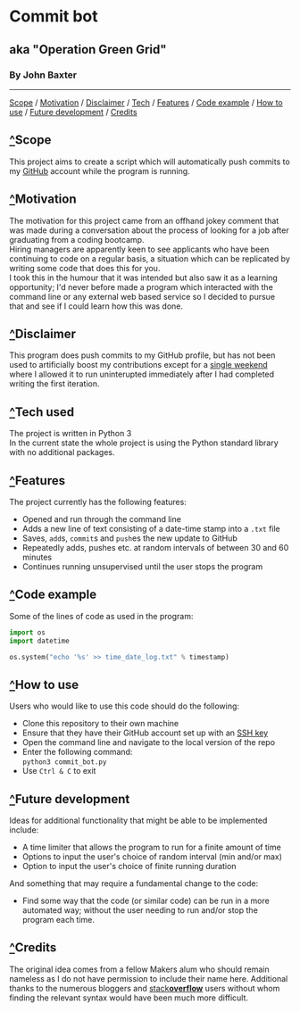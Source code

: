 # Commit bot
## aka "Operation Green Grid"
### By John Baxter
***
[Scope](#scope) / 
[Motivation](#motivation) / 
[Disclaimer](#disclaimer) / 
[Tech](#tech-used) / 
[Features](#features) / 
[Code example](#code-example) / 
[<u>How to use</u>](#how-to-use) / 
[Future development](#future-development) / 
[Credits](#credits) 

## [^](#by-john-baxter)Scope
This project aims to create a script which will automatically push commits to my 
[GitHub][github] 
account while the program is running.

## [^](#by-john-baxter)Motivation
The motivation for this project came from an offhand jokey comment that was made during a conversation about the process of looking for a job after graduating from a coding bootcamp. \
Hiring managers are apparently keen to see applicants who have been continuing to code on a regular basis, a situation which can be replicated by writing some code that does this for you. \
I took this in the humour that it was intended but also saw it as a learning opportunity; I'd never before made a program which interacted with the command line or any external web based service so I decided to pursue that and see if I could learn how this was done.

## [^](#by-john-baxter)Disclaimer
This program does push commits to my GitHub profile, but has not been used to artificially boost my contributions except for a 
[single weekend][commit-bot-insight-commits] 
where I allowed it to run uninterupted immediately after I had completed writing the first iteration.

## [^](#by-john-baxter)Tech used
The project is written in Python 3\
In the current state the whole project is using the Python standard library with no additional packages.

## [^](#by-john-baxter)Features
The project currently has the following features:
- Opened and run through the command line
- Adds a new line of text consisting of a date-time stamp into a `.txt` file
- Saves, `add`s, `commit`s  and `push`es the new update to GitHub
- Repeatedly adds, pushes etc. at random intervals of between 30 and 60 minutes
- Continues running unsupervised until the user stops the program

## [^](#by-john-baxter)Code example
Some of the lines of code as used in the program:
```python
import os
import datetime

os.system("echo '%s' >> time_date_log.txt" % timestamp)
```

## [^](#by-john-baxter)How to use
Users who would like to use this code should do the following:
- Clone this repository to their own machine
- Ensure that they have their GitHub account set up with an 
[SSH key][github-ssh-key-guide]
- Open the command line and navigate to the local version of the repo
- Enter the following command:\
`python3 commit_bot.py`
- Use `Ctrl & C` to exit

## [^](#by-john-baxter)Future development
Ideas for additional functionality that might be able to be implemented include:
- A time limiter that allows the program to run for a finite amount of time
- Options to input the user's choice of random interval (min and/or max)
- Option to input the user's choice of finite running duration

And something that may require a fundamental change to the code:
- Find some way that the code (or similar code) can be run in a more automated way; without the user needing to run and/or stop the program each time.

## [^](#by-john-baxter)Credits
The original idea comes from a fellow Makers alum who should remain nameless as I do not have permission to include their name here. Additional thanks to the numerous bloggers and 
[stack**overflow**][stack-overflow] 
users without whom finding the relevant syntax would have been much more difficult.

[github]: <https://github.com/john-baxter>
[commit-bot-insight-commits]: <https://github.com/john-baxter/operation-green-grid/graphs/commit-activity>
[github-ssh-key-guide]: <https://docs.github.com/en/enterprise/2.15/user/articles/generating-a-new-ssh-key-and-adding-it-to-the-ssh-agent>
[stack-overflow]: <https://stackoverflow.com/>
